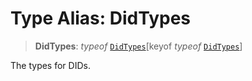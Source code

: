 # Type Alias: DidTypes

> **DidTypes**: *typeof* [`DidTypes`](../variables/DidTypes.md)\[keyof *typeof* [`DidTypes`](../variables/DidTypes.md)\]

The types for DIDs.
